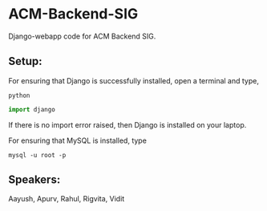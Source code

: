 # ACM-Backend-SIG
Django-webapp code for ACM Backend SIG.

## Setup:
For ensuring that Django is successfully installed, open a terminal and type,
```shell
python
```
```python
import django
```
If there is no import error raised, then Django is installed on your laptop.

For ensuring that MySQL is installed, type
```shell
mysql -u root -p
```

## Speakers:
Aayush, Apurv, Rahul, Rigvita, Vidit
